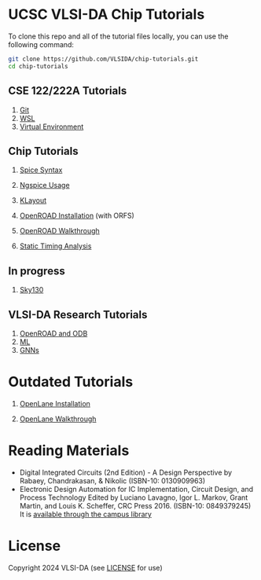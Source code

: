 # UCSC VLSI-DA Chip Tutorials

To clone this repo and all of the tutorial files locally, you can use the following command:

```bash
git clone https://github.com/VLSIDA/chip-tutorials.git
cd chip-tutorials
```

## CSE 122/222A Tutorials

1. [Git](git.md)
2. [WSL](wsl.md)
3. [Virtual Environment](venv.md)

## Chip Tutorials

1. [Spice Syntax](spice.md)

1. [Ngspice Usage](ngspice.md)

1. [KLayout](klayout.md)

1. [OpenROAD Installation](orfs-installation.md) (with ORFS)

1. [OpenROAD Walkthrough](orfs-walkthrough.md)

1. [Static Timing Analysis](sta.md)

## In progress

1. [Sky130](sky130.md)

## VLSI-DA Research Tutorials

1. [OpenROAD and ODB](ordb.md)
1. [ML](ml.md)
1. [GNNs](gnn.md)

# Outdated Tutorials

1. [OpenLane Installation](openlane-installation.md)

1. [OpenLane Walkthrough](openlane-walkthrough.md)

# Reading Materials

- Digital Integrated Circuits (2nd Edition) - A Design Perspective by Rabaey, Chandrakasan, & Nikolic (ISBN-10: 0130909963)
- Electronic Design Automation for IC Implementation, Circuit Design, and Process Technology Edited by Luciano Lavagno, Igor L. Markov, Grant Martin, and Louis K. Scheffer, CRC Press 2016. (ISBN-10: 0849379245) It is [available through the campus library](https://ucsc.primo.exlibrisgroup.com/permalink/01CDL_SCR_INST/gfkjds/informaworld_s10_1201_9781315215112_version2)
  
# License

Copyright 2024 VLSI-DA (see [LICENSE](LICENSE) for use)
